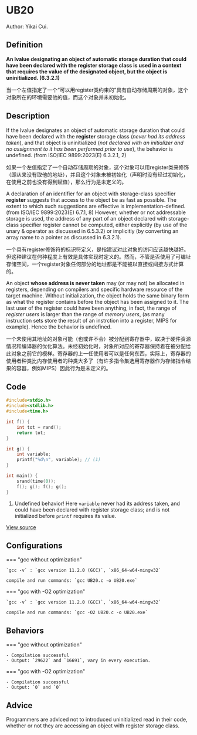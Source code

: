 # UB20

Author: Yikai Cui.

## Definition

**An lvalue designating an object of automatic storage duration that could have been declared with the register storage class is used in a context that requires the value of the designated object, but the object is uninitialized. (6.3.2.1)**

当一个左值指定了一个“可以用register类约束的”具有自动存储周期的对象，这个对象所在的环境需要他的值，而这个对象并未初始化。

## Description

If the lvalue designates an object of automatic storage duration that could have been declared with the **register** storage class (_never had its address taken_), and that object is uninitialized (_not declared with an initializer and no assignment to it has been performed prior to use_), the behavior is undefined. (from ISO/IEC 9899:2023(E) 6.3.2.1, 2)

如果一个左值指定了一个自动存储周期的对象，这个对象可以用register类来修饰（即从来没有取他的地址），并且这个对象未被初始化（声明时没有经过初始化，在使用之前也没有得到赋值），那么行为是未定义的。

A declaration of an identifier for an object with storage-class specifier **register** suggests that access to the object be as fast as possible. The extent to which such suggestions are effective is implementation-defined. (from ISO/IEC 9899:2023(E) 6.7.1, 8) However, whether or not addressable storage is used, the address of any part of an object declared with storage-class specifier register cannot be computed, either explicitly (by use of the unary & operator as discussed in 6.5.3.2) or implicitly (by converting an array name to a pointer as discussed in 6.3.2.1).

一个具有register修饰符的标识符定义，是指建议对此对象的访问应该越快越好。但这种建议在何种程度上有效是具体实现时定义的。然而，不管是否使用了可编址存储空间，一个register对象任何部分的地址都是不能被以直接或间接方式计算的。

An object **whose address is never taken** may (or may not) be allocated in registers, depending on compilers and specific hardware resource of the target machine. Without initialization, the object holds the same binary form as what the register contains before the object has been assigned to it. The last user of the register could have been anything, in fact, the range of _register users_ is larger than the range of _memory users_, (as many instruction sets store the result of an instrction into a register, MIPS for example). Hence the behavior is undefined.

一个未使用其地址的对象可能（也或许不会）被分配到寄存器中，取决于硬件资源情况和编译器的优化算法。未经初始化时，对象所对应的寄存器保持着在被分配给此对象之前它的模样。寄存器的上一任使用者可以是任何东西，实际上，寄存器的使用者种类比内存使用者的种类大多了（有许多指令集选用寄存器作为存储指令结果的容器，例如MIPS）因此行为是未定义的。

## Code

```c title="UB20.c"
#include<stdio.h>
#include<stdlib.h>
#include<time.h>

int f() {
    int tot = rand();
    return tot;
}

int g() {
    int variable;
    printf("%d\n", variable); // (1)
}

int main() {
    srand(time(0));
    f(); g(); f(); g();
}
```

1. Undefined behavior! Here `variable` never had its address taken, and could have been declared with register storage class; and is not initialized before `printf` requires its value.

[View source](./UB20.c)

## Configurations

=== "gcc without optimization"

    `gcc -v` : `gcc version 11.2.0 (GCC)`, `x86_64-w64-mingw32`
    
    compile and run commands: `gcc UB20.c -o UB20.exe`

=== "gcc with -O2 optimization"

    `gcc -v` : `gcc version 11.2.0 (GCC)`, `x86_64-w64-mingw32`
    
    compile and run commands: `gcc -O2 UB20.c -o UB20.exe`

## Behaviors

=== "gcc without optimization"

    - Compilation successful
    - Output: `29622` and `16691`, vary in every execution.

=== "gcc with -O2 optimization"

    - Compilation successful
    - Output: `0` and `0`

## Advice

Programmers are adviced not to introduced uninitialized read in their code, whether or not they are accessing an object with register storage class.